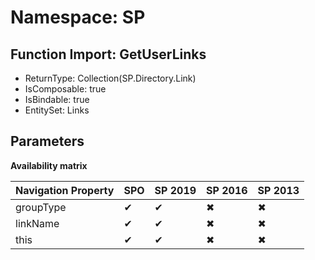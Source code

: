 # Namespace: SP

## Function Import: GetUserLinks

- ReturnType: Collection(SP.Directory.Link)
- IsComposable: true
- IsBindable: true
- EntitySet: Links

## Parameters

**Availability matrix**

Navigation Property | SPO | SP 2019 | SP 2016 | SP 2013
----------|-----|---------|---------|--------
groupType | ✔ | ✔ | ✖ | ✖
linkName | ✔ | ✔ | ✖ | ✖
this | ✔ | ✔ | ✖ | ✖
